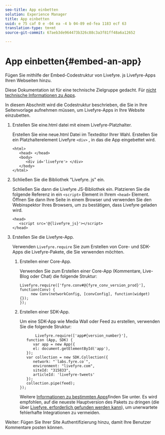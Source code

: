 ```yaml
---
seo-title: App einbetten
solution: Experience Manager
title: App einbetten
uuid: e 75 caf 0 e -04 ea -4 b 04-89 ed-fea 1183 ecf 63
translation-type: tm+mt
source-git-commit: 67aeb3de964473b326c88c3a3f81ff48a6a12652

---
```



# App einbetten{#embed-an-app}

Fügen Sie mithilfe der Embed-Codestruktur von Livefyre. js Livefyre-Apps Ihren Webseiten hinzu.

Diese Dokumentation ist für eine technische Zielgruppe gedacht. Für [nicht technische Informationen zu Apps](/help/using/c-about-apps/c-about-apps.md).

In diesem Abschnitt wird die Codestruktur beschrieben, die Sie in Ihre Seitenvorlage aufnehmen müssen, um Livefyre-Apps in Ihre Website einzubetten.

1. Erstellen Sie eine.html datei mit einem Livefyre-Platzhalter.

   Erstellen Sie eine neue.html Datei im Texteditor Ihrer Wahl. Erstellen Sie ein Platzhalterelement Livefyre `<div>` , in das die App eingebettet wird.

   ```
   <html> 
      <head> </head> 
      <body> 
         <div id='livefyre'> </div> 
      </body> 
   </html>
   ```

1. Schließen Sie die Bibliothek "Livefyre. js" ein.

   Schließen Sie dann die Livefyre JS-Bibliothek ein. Platzieren Sie die folgende Referenz in ein `<script>` Element in Ihrem `<head>` Element. Öffnen Sie dann Ihre Seite in einem Browser und verwenden Sie den Webinspektor Ihres Browsers, um zu bestätigen, dass Livefyre geladen wird.

   ```
   <head> 
      <script src='@{livefyre_js}'></script> 
   </head> 
   ```

1. Erstellen Sie die Livefyre-App.

   Verwenden `Livefyre.require` Sie zum Erstellen von Core- und SDK-Apps die Livefyre-Pakete, die Sie verwenden möchten.

   1. Erstellen einer Core-App.

      Verwenden Sie zum Erstellen einer Core-App (Kommentare, Live-Blog oder Chat) die folgende Struktur:

      ```
      Livefyre.require(['fyre.conv#@{fyre_conv_version_prod}'], function(Conv) { 
           new Conv(networkConfig, [convConfig], function(widget) {});  
      });  
      ```

   1. Erstellen einer SDK-App.

      Um eine SDK-App wie Media Wall oder Feed zu erstellen, verwenden Sie die folgende Struktur:

      ```
             Livefyre.require(['app#{version_number}'], 
         function (App, SDK) { 
            var app = new App({ 
            el: document.getElementById('app'), 
         }); 
         var collection = new SDK.Collection({ 
            network: "`labs.fyre.co`", 
            environment: "livefyre.com", 
            siteId: "315833", 
            articleId: 'livefyre-tweets' 
         }); 
         collection.pipe(feed); 
      }); 
      ```

      Weitere [Informationen zu bestimmten Apps](/help/using/c-about-apps/c-about-apps.md)finden Sie unter. Es wird empfohlen, auf die neueste Hauptversion des Pakets zu dringen (die über [Livefyre. erforderlich gefunden werden kann](https://cdn.livefyre.com/packages.html)), um unerwartete fehlerhafte Integrationen zu vermeiden.

Weiter: Fügen Sie Ihrer Site Authentifizierung hinzu, damit Ihre Benutzer Kommentare posten können.
